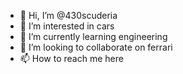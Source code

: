 - 👋 Hi, I’m @430scuderia
- 👀 I’m interested in cars
- 🌱 I’m currently learning engineering
- 💞️ I’m looking to collaborate on ferrari
- 📫 How to reach me here

<!---
430scuderia/430scuderia is a ✨ special ✨ repository because its `README.md` (this file) appears on your GitHub profile.
You can click the Preview link to take a look at your changes.
--->
